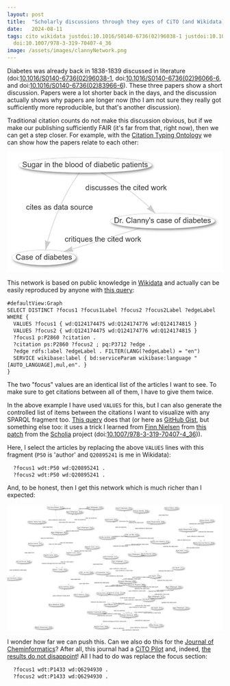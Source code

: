 ```yaml
---
layout: post
title:  "Scholarly discussions through they eyes of CiTO (and Wikidata)"
date:   2024-08-11
tags: cito wikidata justdoi:10.1016/S0140-6736(02)96038-1 justdoi:10.1016/S0140-6736(02)96066-6 justdoi:10.1016/S0140-6736(02)83966-6
  doi:10.1007/978-3-319-70407-4_36
image: /assets/images/clannyNetwork.png
---
```


Diabetes was already back in 1838-1839 discussed in literature (doi:[10.1016/S0140-6736(02)96038-1](https://doi.org/10.1016/S0140-6736(02)96038-1),
doi:[10.1016/S0140-6736(02)96066-6](10.1016/S0140-6736(02)96066-6), and doi:[10.1016/S0140-6736(02)83966-6](https://doi.org/10.1016/S0140-6736(02)83966-6)).
These three papers show a short discussion. Papers were a lot shorter back in the days, and the discussion actually shows why papers are longer now
(tho I am not sure they really got sufficiently more reproducible, but that's another discussion).

Traditional citation counts do not make this discussion obvious, but if we make our publishing sufficiently FAIR (it's far from that, right now),
then we can get a step closer. For example, with the [Citation Typing Ontology](https://purl.org/spar/cito)
we can show how the papers relate to each other:

![](/assets/images/clannyNetwork.png)

This network is based on public knowledge in [Wikidata](https://wikidata.org/) and actually can be easily reproduced by anyone
with [this query](https://w.wiki/AtV9):

```sparql
#defaultView:Graph
SELECT DISTINCT ?focus1 ?focus1Label ?focus2 ?focus2Label ?edgeLabel WHERE {
  VALUES ?focus1 { wd:Q124174475 wd:Q124174776 wd:Q124174815 }
  VALUES ?focus2 { wd:Q124174475 wd:Q124174776 wd:Q124174815 }
  ?focus1 p:P2860 ?citation .
  ?citation ps:P2860 ?focus2 ; pq:P3712 ?edge .
  ?edge rdfs:label ?edgeLabel . FILTER(LANG(?edgeLabel) = "en")
  SERVICE wikibase:label { bd:serviceParam wikibase:language "[AUTO_LANGUAGE],mul,en". }
}
```

The two "focus" values are an identical list of the articles I want to see. To make sure to get citations between all of them,
I have to give them twice.

In the above example I have used `VALUES` for this, but I can also generate the controlled list of items between the citations
I want to visualize with any SPARQL fragment too. [This query](https://edu.nl/y38rg) does that (or here as
[GitHub Gist](https://gist.github.com/egonw/b5fb7ae550c1597ff247f70cee8063c8), but something else too: it uses a trick I learned
from [Finn Nielsen](https://scholia.toolforge.org/author/Q20980928) from [this patch](https://github.com/WDscholia/scholia/commit/d34dee85bc12575e0f1891c4e663ef8e2c450083)
from the [Scholia](https://scholia.toolforge.org/) project (doi:[10.1007/978-3-319-70407-4_36](https://doi.org/10.1007/978-3-319-70407-4_36))).

Here, I select the articles by replacing the above `VALUES` lines with this fragment (`P50` is 'author' and `Q20895241` is me in Wikidata):

```SPARQL
  ?focus1 wdt:P50 wd:Q20895241 .
  ?focus2 wdt:P50 wd:Q20895241 .
```

And, to be honest, then I get this network which is much richer than I expected:

![](/assets/images/willighagen_cito.png)

I wonder how far we can push this. Can we also do this for the [Journal of Cheminformatics](https://scholia.toolforge.org/venue/Q6294930)?
After all, this journal had a [CiTO Pilot](https://www.biomedcentral.com/collections/cito) and, indeed,
[the results do not disappoint](https://edu.nl/hk8xy)! All I had to do was replace the focus section:

```SPARQL
  ?focus1 wdt:P1433 wd:Q6294930 .
  ?focus2 wdt:P1433 wd:Q6294930 .
```
